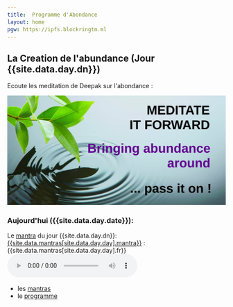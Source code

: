 ```yaml
---
title:  Programme d'Abondance
layout: home
pgw: https://ipfs.blockringtm.ml
---
```

## La Creation de l'abundance (Jour {{site.data.day.dn}})

Ecoute les meditation de Deepak sur l'abondance :

[![l'abondance: jour {{site.data.day.dn}}](img/medit-forward.jpg)](21-days-abundance-fr.htm)

### Aujourd'hui ({{site.data.day.date}}):

Le [mantra][1] du jour {{site.data.day.dn}}: [{{site.data.mantras[site.data.day.day].mantra}}](https://duckduckgo.com/?q={{site.data.mantras[site.data.day.day].qexp}}) : {{site.data.mantras[site.data.day.day].fr}}
<audio title="Jour {{site.data.day.dn}} : {{site.data.mantras[site.data.day.day].fr}}" src="{{page.pgw}}/ipfs/{{site.data.ipfs.qm}}/{{site.data.audio-fr.mp3[site.data.day.dn]}}" type="audio/mp3" controls=1></audio>

* les [mantras][1]
* le [programme][2]

[1]: mantras-fr.html
[2]: 21-days-abundance-fr.html



